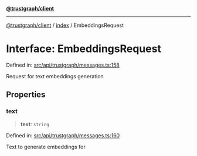 [**@trustgraph/client**](../../README.md)

***

[@trustgraph/client](../../README.md) / [index](../README.md) / EmbeddingsRequest

# Interface: EmbeddingsRequest

Defined in: [src/api/trustgraph/messages.ts:158](https://github.com/trustgraph-ai/trustgraph-ts-client/blob/92e187771a25b959c85a4f966bb97eb5d407310b/src/api/trustgraph/messages.ts#L158)

Request for text embeddings generation

## Properties

### text

> **text**: `string`

Defined in: [src/api/trustgraph/messages.ts:160](https://github.com/trustgraph-ai/trustgraph-ts-client/blob/92e187771a25b959c85a4f966bb97eb5d407310b/src/api/trustgraph/messages.ts#L160)

Text to generate embeddings for
